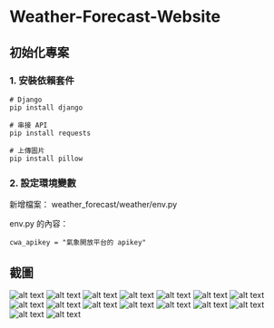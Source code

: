 # Weather-Forecast-Website

## 初始化專案

### 1. 安裝依賴套件
    # Django
    pip install django

    # 串接 API
    pip install requests

    # 上傳圖片
    pip install pillow

### 2. 設定環境變數
新增檔案： weather_forecast/weather/env.py

env.py 的內容：

    cwa_apikey = "氣象開放平台的 apikey"

## 截圖
![alt text](./demo/1.jpeg "Title")
![alt text](./demo/2.jpeg "Title")
![alt text](./demo/3.jpeg "Title")
![alt text](./demo/4.jpeg "Title")
![alt text](./demo/5.jpeg "Title")
![alt text](./demo/6.jpeg "Title")
![alt text](./demo/7.jpeg "Title")
![alt text](./demo/8.png "Title")
![alt text](./demo/9.png "Title")
![alt text](./demo/10.png "Title")
![alt text](./demo/11.png "Title")
![alt text](./demo/12.png "Title")
![alt text](./demo/13.png "Title")
![alt text](./demo/14.png "Title")
![alt text](./demo/15.png "Title")
![alt text](./demo/16.png "Title")